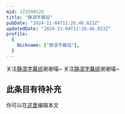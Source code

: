 ```yaml
---
mid: 323590528
title: "静凛字幕组"
pubDate: "2024-11-04T11:26:46.823Z"
updatedDate: "2024-11-04T11:26:46.823Z"
profile:
  {
    Nickname: ["静凛字幕组"],
  }
---
```


关注[静凛字幕组](https://space.bilibili.com/323590528)谢谢喵~ 关注[静凛字幕组](https://space.bilibili.com/323590528)谢谢喵~

## 此条目有待补充
你可以在[这里](https://github.com/Yuhanawa/VTuber.ICU-Content/edit/master/v/静凛字幕组/index.md)编辑本文
